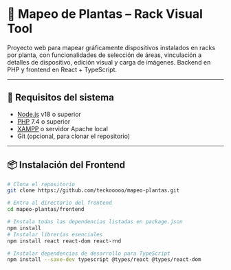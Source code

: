 # 🌱 Mapeo de Plantas – Rack Visual Tool

Proyecto web para mapear gráficamente dispositivos instalados en racks por planta, con funcionalidades de selección de áreas, vinculación a detalles de dispositivo, edición visual y carga de imágenes. Backend en PHP y frontend en React + TypeScript.

---

## 🚀 Requisitos del sistema

- [Node.js](https://nodejs.org/) v18 o superior
- [PHP](https://www.php.net/) 7.4 o superior
- [XAMPP](https://www.apachefriends.org/) o servidor Apache local
- Git (opcional, para clonar el repositorio)

---

## 📦 Instalación del Frontend

```bash
# Clona el repositorio
git clone https://github.com/teckooooo/mapeo-plantas.git

# Entra al directorio del frontend
cd mapeo-plantas/frontend

# Instala todas las dependencias listadas en package.json
npm install
# Instalar librerías esenciales 
npm install react react-dom react-rnd

# Instalar dependencias de desarrollo para TypeScript
npm install --save-dev typescript @types/react @types/react-dom
